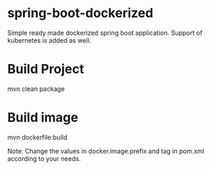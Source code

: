 # spring-boot-dockerized

Simple ready made dockerized spring boot application. Support of kubernetes is added as well.

# Build Project
mvn clean package

# Build image
mvn dockerfile:build



Note: Change the values in docker.image.prefix and tag in pom.xml according to your needs.
